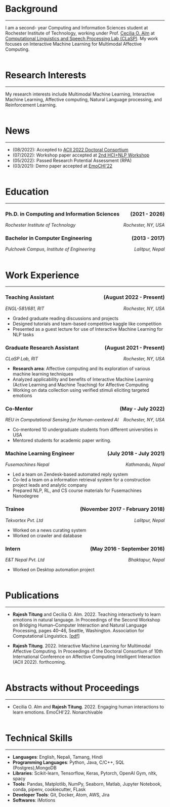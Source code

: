 # Background
---
I am a second- year Computing and Information Sciences student at Rochester Institute of Technology, working under Prof. [Cecilia O. Alm](https://pht180.rit.edu/ceciliaovesdotteralm/) at [Computational Linguistics and Speech Processing Lab (CLaSP)](https://www.rit.edu/clasp/). My work focuses on Interactive Machine Learning for Multimodal Affective Computing.
<br /><br />

# Research Interests
---
My research interests include Multimodal Machine Learning, Interactive Machine Learning, Affective computing, Natural Language processing, and Reinforcement Learning.
<br /><br />

# News
---
- (08/2022): Accepted to [ACII 2022 Doctoral Consortium](https://acii-conf.net/2022/calls/call-for-doctoral-consortium/)
- (07/2022): Workshop paper accepted at [2nd HCI+NLP Workshop](https://sites.google.com/view/hciandnlp/home)
- (05/2022): Passed Research Potential Assessment (RPA)
- (03/2021): Demo paper accepted at [EmoCHI'22](https://cis.unimelb.edu.au/hci/emotion-workshop)
<br /><br />

# Education
---
### **Ph.D. in Computing and Information Sciences**<span style="float:right;">(2021 - 2026)</span>
<em>Rochester Institute of Technology</em><span style="float:right;"><em>Rochester, NY, USA</em></span>

<!-- --- -->

### **Bachelor in Computer Engineering**<span style="float:right;">(2013 - 2017)</span>
<em>Pulchowk Campus, Institute of Engineering</em><span style="float:right;"><em>Lalitpur, Nepal</em></span>
<br /><br />

# Work Experience
---
### **Teaching Assistant**<span style="float:right;">(August 2022 - Present)</span>
<em>ENGL-581/681, RIT</em><span style="float:right;"><em>Rochester, NY, USA</em></span>

- Graded graduate reading discussions and projects
- Designed tutorials and team-based competitive kaggle like competition
- Presented as a guest lecture for use of Interactive Machine Learning for NLP tasks

### **Graduate Research Assistant**<span style="float:right;">(August 2021 - Present)</span>
<em>CLaSP Lab, RIT</em><span style="float:right;"><em>Rochester, NY, USA</em></span>

- **Research area**: Affective computing and its exploration of various machine learning techniques
- Analyzed applicability and benefits of Interactive Machine Learning (Active Learning and Machine Teaching) for
Affective Computing
- Working on data collection using verified stimuli eliciting targeted emotions

### **Co-Mentor**<span style="float:right;">(May - July 2022)</span>
<em>REU in Computational Sensing for Human-centered AI</em><span style="float:right;"><em>Rochester, NY, USA</em></span>

- Co-mentored 10 undergraduate students from different universities in USA
- Mentored students for academic paper writing.

### **Machine Learning Engineer**<span style="float:right;">(July 2018 - July 2021)</span>
<em>Fusemachines Nepal</em><span style="float:right;"><em>Kathmandu, Nepal</em></span>

- Led a team on Zendesk-based automated reply system
- Co-led a team on a information retrieval system for a construction project leads and analytic company
- Prepared NLP, RL, and CS course materials for Fusemachines Nanodegree

### **Trainee**<span style="float:right;">(November 2017 - February 2018)</span>
<em>Tekvortex Pvt. Ltd</em><span style="float:right;"><em>Lalitpur, Nepal</em></span>

- Worked on a news curating system
- Worked on crawler and database

### **Intern**<span style="float:right;">(May 2016 - September 2016)</span>
<em>E&T Nepal Pvt. Ltd</em><span style="float:right;"><em>Bhaktapur, Nepal</em></span>

- Worked on Desktop automation project
<br /><br />

# Publications
---
- **Rajesh Titung** and Cecilia O. Alm. 2022. Teaching interactively to learn emotions in natural language.
In Proceedings of the Second Workshop on Bridging Human–Computer Interaction and Natural Language
Processing, pages 40–46, Seattle, Washington. Association for Computational Linguistics. [\[pdf\]](https://aclanthology.org/2022.hcinlp-1.6/)

- **Rajesh Titung**. 2022. Interactive Machine Learning for Multimodal Affective Computing. In Proceedings
of the Doctoral Consortium of 10th International Conference on Affective Computing Intelligent
Interaction (ACII 2022). forthcoming.
<br /><br />

# Abstracts without Proceedings
---
- Cecilia O. Alm and **Rajesh Titung**. 2022. Engaging human interactions to learn emotions. EmoCHI’22.
Nonarchivable
<br /><br />

# Technical Skills
---
- **Languages**: English, Nepali, Tamang, Hindi
- **Programming Languages**: Python, Java, C/C++, SQL (Postgres),MongoDB
- **Libraries**: Scikit-learn, Tensorflow, Keras, Pytorch, OpenAI Gym, nltk, spacy
- **Tools**: Pandas, Matplotlib, NumPy, Seaborn, Matlab, Jupyter Notebook, conda, pipenv, cookiecutter, FLask
- **Developer Tools**: Git, Docker, Atom, AWS, Jira
- **Softwares**: iMotions